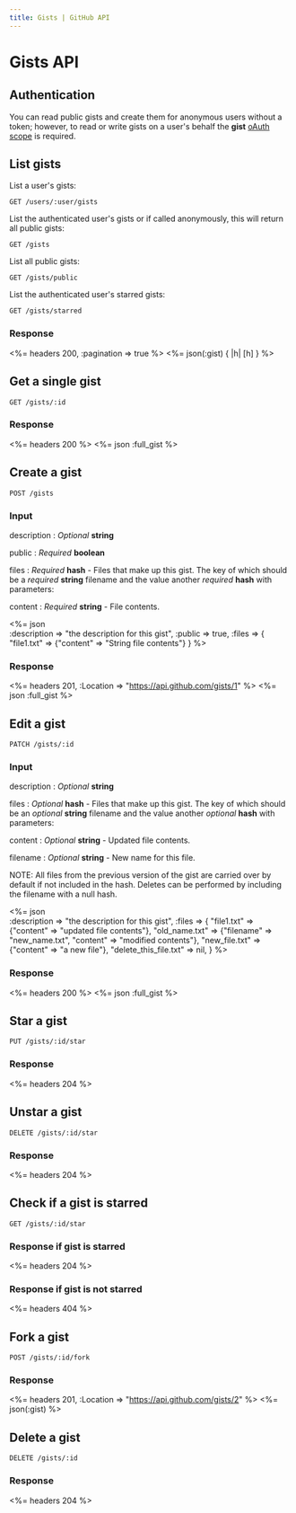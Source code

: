 ```yaml
---
title: Gists | GitHub API
---
```


# Gists API

## Authentication

You can read public gists and create them for anonymous users without a token; however, to read or write gists on a user's behalf the **gist** [oAuth scope][1] is required.

<!-- When an oAuth client does not have the gists scope, the API will return a 404 "Not Found" response regardless of the validity of the credentials. 

The API will return a 401 "Bad credentials" response if the gists scope was given to the application but the credentials are invalid. -->

## List gists

List a user's gists:

    GET /users/:user/gists

List the authenticated user's gists or if called anonymously, this will
return all public gists:

    GET /gists

List all public gists:

    GET /gists/public

List the authenticated user's starred gists:

    GET /gists/starred

### Response

<%= headers 200, :pagination => true %>
<%= json(:gist) { |h| [h] } %>

## Get a single gist

    GET /gists/:id

### Response

<%= headers 200 %>
<%= json :full_gist %>

## Create a gist

    POST /gists

### Input

description
: _Optional_ **string**

public
: _Required_ **boolean**

files
: _Required_ **hash** - Files that make up this gist. The key of which
should be a _required_ **string** filename and the value another
_required_ **hash** with parameters:

  content
  : _Required_ **string** - File contents.

<%= json \
  :description => "the description for this gist",
  :public      => true,
  :files       => {
    "file1.txt" => {"content" => "String file contents"}
  }
%>

### Response

<%= headers 201, :Location => "https://api.github.com/gists/1" %>
<%= json :full_gist %>

## Edit a gist

    PATCH /gists/:id

### Input

description
: _Optional_ **string**

files
: _Optional_ **hash** - Files that make up this gist. The key of which
should be an _optional_ **string** filename and the value another
_optional_ **hash** with parameters:

  content
  : _Optional_ **string** - Updated file contents.

  filename
  : _Optional_ **string** - New name for this file.

NOTE: All files from the previous version of the gist are carried over by
default if not included in the hash. Deletes can be performed by
including the filename with a null hash.

<%= json \
  :description => "the description for this gist",
  :files => {
    "file1.txt"    => {"content"  => "updated file contents"},
    "old_name.txt" => {"filename" => "new_name.txt", "content" => "modified contents"},
    "new_file.txt" => {"content"  => "a new file"},
    "delete_this_file.txt" => nil,
  } %>

### Response

<%= headers 200 %>
<%= json :full_gist %>

## Star a gist

    PUT /gists/:id/star

### Response

<%= headers 204 %>

## Unstar a gist

    DELETE /gists/:id/star

### Response

<%= headers 204 %>

## Check if a gist is starred

    GET /gists/:id/star

### Response if gist is starred

<%= headers 204 %>

### Response if gist is not starred

<%= headers 404 %>

## Fork a gist

    POST /gists/:id/fork

### Response

<%= headers 201, :Location => "https://api.github.com/gists/2" %>
<%= json(:gist) %>

## Delete a gist

    DELETE /gists/:id

### Response

<%= headers 204 %>

[1]: /v3/oauth/#scopes
